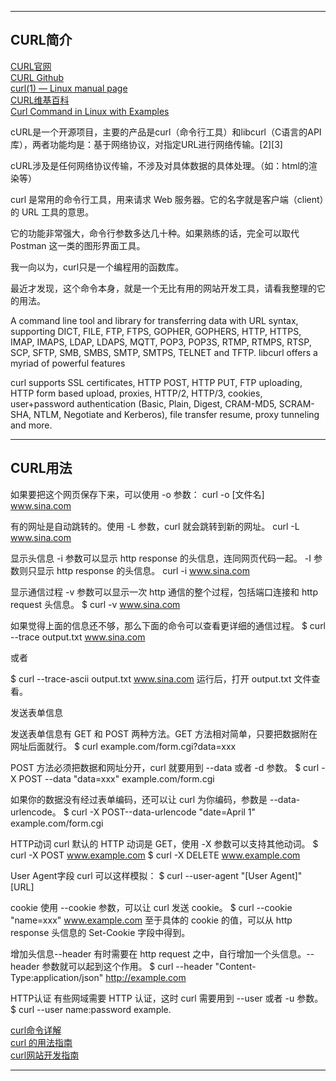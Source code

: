 




---------------------------------------------------------------------------------------------------------------------

## CURL简介

[CURL官网](https://curl.se/)  
[CURL Github](https://github.com/curl/curl)  
[curl(1) — Linux manual page](https://man7.org/linux/man-pages/man1/curl.1.html)  
[CURL维基百科](https://zh.wikipedia.org/wiki/CURL)  
[Curl Command in Linux with Examples](https://linuxize.com/post/curl-command-examples/)  


cURL是一个开源项目，主要的产品是curl（命令行工具）和libcurl（C语言的API库），两者功能均是：基于网络协议，对指定URL进行网络传输。[2][3]

cURL涉及是任何网络协议传输，不涉及对具体数据的具体处理。（如：html的渲染等）


curl 是常用的命令行工具，用来请求 Web 服务器。它的名字就是客户端（client）的 URL 工具的意思。

它的功能非常强大，命令行参数多达几十种。如果熟练的话，完全可以取代 Postman 这一类的图形界面工具。

我一向以为，curl只是一个编程用的函数库。

最近才发现，这个命令本身，就是一个无比有用的网站开发工具，请看我整理的它的用法。



A command line tool and library for transferring data with URL syntax, supporting DICT, FILE, FTP, FTPS, GOPHER, GOPHERS, HTTP, HTTPS, IMAP, IMAPS, LDAP, LDAPS, MQTT, POP3, POP3S, RTMP, RTMPS, RTSP, SCP, SFTP, SMB, SMBS, SMTP, SMTPS, TELNET and TFTP. libcurl offers a myriad of powerful features


curl supports SSL certificates, HTTP POST, HTTP PUT, FTP uploading, HTTP form based upload, proxies, HTTP/2, HTTP/3, cookies, user+password authentication (Basic, Plain, Digest, CRAM-MD5, SCRAM-SHA, NTLM, Negotiate and Kerberos), file transfer resume, proxy tunneling and more.



---------------------------------------------------------------------------------------------------------------------
## CURL用法


如果要把这个网页保存下来，可以使用 -o 参数：
curl -o [文件名] www.sina.com


有的网址是自动跳转的。使用 -L 参数，curl 就会跳转到新的网址。
curl -L www.sina.com


显示头信息 
-i 参数可以显示 http response 的头信息，连同网页代码一起。
-I 参数则只显示 http response 的头信息。
curl -i www.sina.com


显示通信过程
-v 参数可以显示一次 http 通信的整个过程，包括端口连接和 http request 头信息。
$ curl -v www.sina.com

如果觉得上面的信息还不够，那么下面的命令可以查看更详细的通信过程。
$ curl --trace output.txt www.sina.com

或者

$ curl --trace-ascii output.txt www.sina.com
运行后，打开 output.txt 文件查看。


发送表单信息

发送表单信息有 GET 和 POST 两种方法。GET 方法相对简单，只要把数据附在网址后面就行。
$ curl example.com/form.cgi?data=xxx

POST 方法必须把数据和网址分开，curl 就要用到 --data 或者 -d 参数。
$ curl -X POST --data "data=xxx" example.com/form.cgi

如果你的数据没有经过表单编码，还可以让 curl 为你编码，参数是 --data-urlencode。
$ curl -X POST--data-urlencode "date=April 1" example.com/form.cgi


HTTP动词
curl 默认的 HTTP 动词是 GET，使用 -X 参数可以支持其他动词。
$ curl -X POST www.example.com
$ curl -X DELETE www.example.com


User Agent字段
curl 可以这样模拟：
$ curl --user-agent "[User Agent]" [URL]


cookie
使用 --cookie 参数，可以让 curl 发送 cookie。
$ curl --cookie "name=xxx" www.example.com
至于具体的 cookie 的值，可以从 http response 头信息的 Set-Cookie 字段中得到。

增加头信息--header
有时需要在 http request 之中，自行增加一个头信息。--header 参数就可以起到这个作用。
$ curl --header "Content-Type:application/json" http://example.com


HTTP认证
有些网域需要 HTTP 认证，这时 curl 需要用到 --user 或者 -u 参数。
$ curl --user name:password example.




[curl命令详解](https://blog.csdn.net/mao_xiaoxi/article/details/97764814)  
[curl 的用法指南](https://www.ruanyifeng.com/blog/2019/09/curl-reference.html)  
[curl网站开发指南](https://www.ruanyifeng.com/blog/2011/09/curl.html)  



---------------------------------------------------------------------------------------------------------------------







